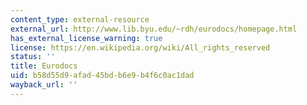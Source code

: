 ```yaml
---
content_type: external-resource
external_url: http://www.lib.byu.edu/~rdh/eurodocs/homepage.html
has_external_license_warning: true
license: https://en.wikipedia.org/wiki/All_rights_reserved
status: ''
title: Eurodocs
uid: b58d55d9-afad-45bd-b6e9-b4f6c0ac1dad
wayback_url: ''
---
```

